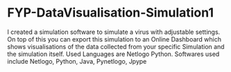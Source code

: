 # FYP-DataVisualisation-Simulation1
I created a simulation software to simulate a virus with adjustable settings. On top of this you can export this simulation to an Online Dashboard which shows visualisations of the data collected from your specific Simulation and the simulation itself. Used Languages are Netlogo Python. Softwares used include Netlogo, Python, Java, Pynetlogo, Jpype
